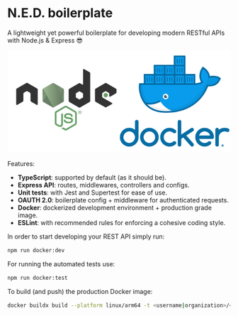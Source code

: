 # N.E.D. boilerplate

A lightweight yet powerful boilerplate for developing modern RESTful APIs with Node.js & Express 😎

![nodejs + docker logo](.github/asset.png)

Features:

- **TypeScript**: supported by default (as it should be).
- **Express API**: routes, middlewares, controllers and configs.
- **Unit tests**: with Jest and Supertest for ease of use.
- **OAUTH 2.0**: boilerplate config + middleware for authenticated requests.
- **Docker**: dockerized development environment + production grade image.
- **ESLint**: with recommended rules for enforcing a cohesive coding style.

In order to start developing your REST API simply run:

```bash
npm run docker:dev
```

For running the automated tests use:

```bash
npm run docker:test
```

To build (and push) the production Docker image:

```bash
docker buildx build --platform linux/arm64 -t <username|organization>/<repository> --push .
```
